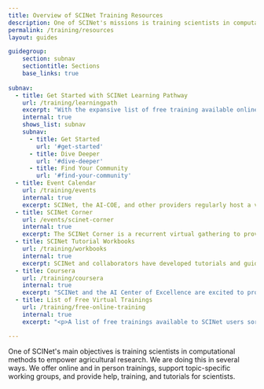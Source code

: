 ```yaml
---
title: Overview of SCINet Training Resources
description: One of SCINet's missions is training scientists in computational methods to empower agricultural research.
permalink: /training/resources
layout: guides

guidegroup:
    section: subnav
    sectiontitle: Sections
    base_links: true
 
subnav:
  - title: Get Started with SCINet Learning Pathway
    url: /training/learningpath
    excerpt: "With the expansive list of free training available online, finding the right training to meet your learning needs can be daunting. Take the first steps in getting started with your introductory learning path to help you get started with SCINet. Learn about SCINet, how to sign up for an account, and what is possible when supported by SCINet infrastructure. Then dive in with hands-on tutorials available across multiple searchable platforms to find the information you need for just-in-time learning."
    internal: true
    shows_list: subnav
    subnav: 
      - title: Get Started
        url: '#get-started'
      - title: Dive Deeper
        url: '#dive-deeper'
      - title: Find Your Community
        url: '#find-your-community'
  - title: Event Calendar
    url: /training/events
    internal: true
    excerpt: SCINet, the AI-COE, and other providers regularly host a variety of events and trainings. Information on how to attend these events will be posted on this page closer to the event date. You might want to <a href="/training/events/archive">take a look at events we’ve hosted in the past</a>, too.
  - title: SCINet Corner
    url: /events/scinet-corner
    internal: true
    excerpt: The SCINet Corner is a recurrent virtual gathering to provide a space for people to meet and discuss SCINet related items.
  - title: SCINet Tutorial Workbooks
    url: /training/workbooks
    internal: true
    excerpt: SCINet and collaborators have developed tutorials and guides to the HPC that are tailored to specific topics and needs.
  - title: Coursera
    url: /training/coursera
    internal: true
    excerpt: "SCINet and the AI Center of Excellence are excited to provide training opportunities through Coursera. While many Coursera courses can be audited for free, ARS scientists and support staff can gain free access to a wider range of courses by applying for a 3-month SCINet-sponsored license. Successful completion of courses and specializations may result in widely recognized certificates and credentials."
  - title: List of Free Virtual Trainings
    url: /training/free-online-training
    internal: true
    excerpt: "<p>A list of free trainings available to SCINet users sorted by topic.  This is not an exhaustive list, but may help you get started.</p><p>We also have <a href='/training/access'>instructions on how to access the various learning platforms.</a></p>"

---
```


One of SCINet's main objectives is training scientists in computational methods to empower agricultural research. We are doing this in several ways. We offer online and in person trainings, support topic-specific working groups, and provide help, training, and tutorials for scientists.

<br>